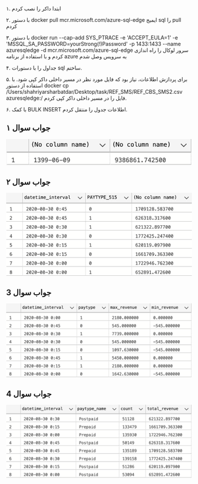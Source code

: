 ۱. ابتدا داکر را نصب کردم

۲. با دستور docker pull mcr.microsoft.com/azure-sql-edge ایمیج sql را pull کردم

۳. با دستور docker run --cap-add SYS_PTRACE -e 'ACCEPT_EULA=1' -e 'MSSQL_SA_PASSWORD=yourStrong(!)Password' -p 1433:1433 --name azuresqledge -d mcr.microsoft.com/azure-sql-edge سرور لوکال را راه اندازی کردم و با استفاده از برنامه azure به سرویس وصل شدم

۴. جداول را با دستورات sql ساختم.

۵. برای پردازش اطلاعات، نیاز بود که فایل مورد نظر در مسیر داخلی داکر کپی شود. با استفاده از دستور docker cp /Users/shahriyarsharbatdar/Desktop/task/REF_SMS/REF_CBS_SMS2.csv azuresqledge:/ فایل را در مسیر داخلی داکر کپی کردم.

۶. با کمک BULK INSERT اطلاعات جدول را منتقل کردم.


## جواب سوال ۱

![alt text](<Screenshot 1402-11-30 at 6.55.12 in the evening.png>)

## جواب سوال ۲

![alt text](<Screenshot 1402-11-30 at 6.55.27 in the evening.png>)


## جواب سوال 3

![alt text](<Screenshot 1402-11-30 at 6.55.40 in the evening.png>)


## جواب سوال 4

![alt text](<Screenshot 1402-11-30 at 6.55.51 in the evening.png>)
